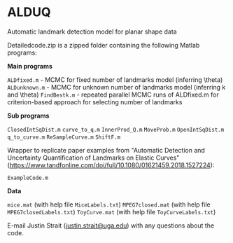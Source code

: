 # ALDUQ
Automatic landmark detection model for planar shape data

Detailedcode.zip is a zipped folder containing the following Matlab programs:

**Main programs**

`ALDfixed.m` - MCMC for fixed number of landmarks model (inferring \theta)
`ALDunknown.m` - MCMC for unknown number of landmarks model (inferring k and \theta)
`FindBestk.m` - repeated parallel MCMC runs of ALDfixed.m for criterion-based approach for selecting number of landmarks

**Sub programs**

`ClosedIntSqDist.m`
`curve_to_q.m`
`InnerProd_Q.m`
`MoveProb.m`
`OpenIntSqDist.m`
`q_to_curve.m`
`ReSampleCurve.m`
`ShiftF.m`

Wrapper to replicate paper examples from "Automatic Detection and Uncertainty Quantification of Landmarks on Elastic Curves" (https://www.tandfonline.com/doi/full/10.1080/01621459.2018.1527224):

`ExampleCode.m`

**Data**

`mice.mat` (with help file `MiceLabels.txt`)
`MPEG7closed.mat` (with help file `MPEG7closedLabels.txt`)
`ToyCurve.mat` (with help file `ToyCurveLabels.txt`)

E-mail Justin Strait (justin.strait@uga.edu) with any questions about the code.
